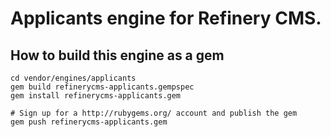 # Applicants engine for Refinery CMS.

## How to build this engine as a gem

    cd vendor/engines/applicants
    gem build refinerycms-applicants.gempspec
    gem install refinerycms-applicants.gem
    
    # Sign up for a http://rubygems.org/ account and publish the gem
    gem push refinerycms-applicants.gem